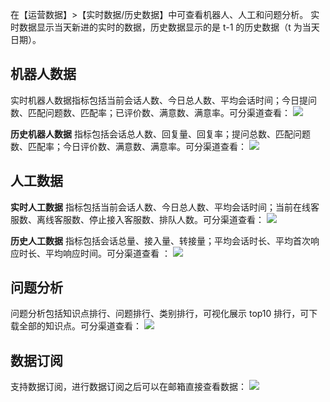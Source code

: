 在【运营数据】>【实时数据/历史数据】中可查看机器人、人工和问题分析。
实时数据显示当天新进的实时的数据，历史数据显示的是 t-1 的历史数据（t 为当天日期）。

## 机器人数据
实时机器人数据指标包括当前会话人数、今日总人数、平均会话时间；今日提问数、匹配问题数、匹配率；已评价数、满意数、满意率。可分渠道查看：
![](https://main.qcloudimg.com/raw/3729ad22ac1ebc4cbeba1e47adee3814.png)

**历史机器人数据** 指标包括会话总人数、回复量、回复率；提问总数、匹配问题数、匹配率；今日评价数、满意数、满意率。可分渠道查看：
![](https://main.qcloudimg.com/raw/819fa85c894588941884f7142810a6aa.png)

## 人工数据
**实时人工数据** 指标包括当前会话人数、今日总人数、平均会话时间；当前在线客服数、离线客服数、停止接入客服数、排队人数。可分渠道查看：
![](https://main.qcloudimg.com/raw/ab6727af98ad4b7f21b76eac0ee7ccdd.png)

**历史人工数据** 指标包括会话总量、接入量、转接量；平均会话时长、平均首次响应时长、平均响应时间。可分渠道查看 ：
![](https://main.qcloudimg.com/raw/4edfecef5ca69467de77bb4cda70bf43.png)

## 问题分析
问题分析包括知识点排行、问题排行、类别排行，可视化展示 top10 排行，可下载全部的知识点。可分渠道查看：
![](https://main.qcloudimg.com/raw/e49d4dffd99d67c9e477ec130b66284d.png)

## 数据订阅
支持数据订阅，进行数据订阅之后可以在邮箱直接查看数据：
![](https://main.qcloudimg.com/raw/cc89f4963d6dfcbf265503f6064f174a.png)